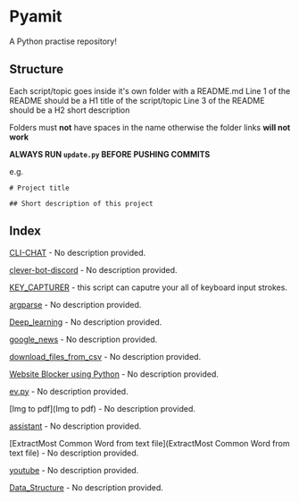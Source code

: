 
# Pyamit
A Python practise repository!

## Structure
Each script/topic goes inside it's own folder with a README.md
Line 1 of the README should be a H1 title of the script/topic
Line 3 of the README should be a H2 short description

Folders must **not** have spaces in the name otherwise the folder links **will not work**

**ALWAYS RUN `update.py` BEFORE PUSHING COMMITS**

e.g.
```
# Project title

## Short description of this project
```

## Index

[CLI-CHAT](CLI_CHAT) - No description provided.

[clever-bot-discord](cleverbot_discord) - No description provided.

[KEY_CAPTURER](key_capturer) - this script can caputre your all of keyboard input strokes.

[argparse](argparse) - No description provided.

[Deep_learning](Deep_learning) - No description provided.

[google_news](google_news) - No description provided.

[download_files_from_csv](download_files_from_csv) - No description provided.

[Website Blocker using Python](Website-Blocker) - No description provided.

[ev.py](ev) - No description provided.

[Img to pdf](Img to pdf) - No description provided.

[assistant](assistant) - No description provided.

[ExtractMost Common Word from text file](ExtractMost Common Word from text file) - No description provided.

[youtube](youtube) - No description provided.

[Data_Structure](Data_Structure) - No description provided.

